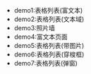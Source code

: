 * demo1:表格列表(富文本)
* demo2:表格列表(文本域)
* demo3:照片墙
* demo4:富文本页面
* demo5:表格列表(带图片)
* demo6:表格列表(穿梭框)
* demo7:表格列表(弹窗)
